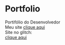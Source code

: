 # Portfolio
Portifólio do Desenvolvedor<br>
Meu site 
<a href="https://enidiia.github.io/Portfolio/">clique aqui</a><br>
Site no glitch: <br>
<a href="https://glitch.com/~aback-subdued-chameleon">clique aqui</a>
